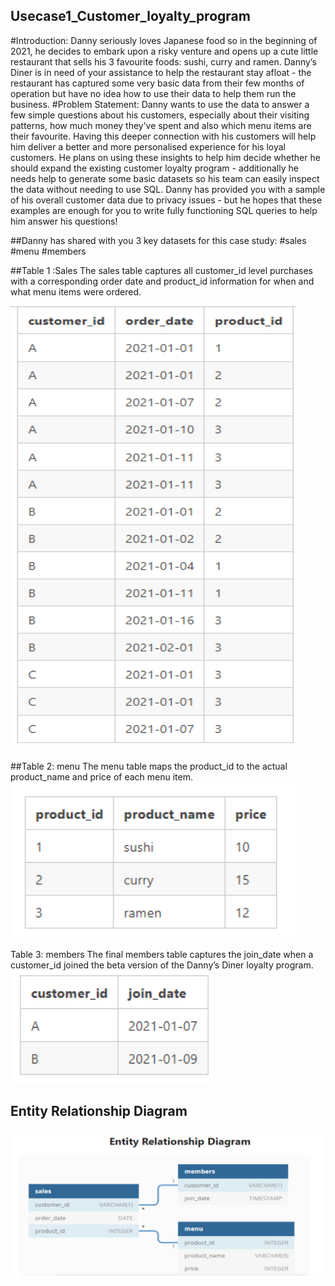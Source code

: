 ## Usecase1_Customer_loyalty_program

#Introduction: 
Danny seriously loves Japanese food so in the beginning of 2021, he decides to embark upon a 
risky venture and opens up a cute little restaurant that sells his 3 favourite foods: sushi, curry 
and ramen. 
Danny’s Diner is in need of your assistance to help the restaurant stay afloat - the restaurant 
has captured some very basic data from their few months of operation but have no idea how 
to use their data to help them run the business. 
#Problem Statement: 
Danny wants to use the data to answer a few simple questions about his customers, especially 
about their visiting patterns, how much money they’ve spent and also which menu items are 
their favourite. Having this deeper connection with his customers will help him deliver a better 
and more personalised experience for his loyal customers. 
He plans on using these insights to help him decide whether he should expand the existing 
customer loyalty program - additionally he needs help to generate some basic datasets so his 
team can easily inspect the data without needing to use SQL. 
Danny has provided you with a sample of his overall customer data due to privacy issues - but 
he hopes that these examples are enough for you to write fully functioning SQL queries to help 
him answer his questions!

##Danny has shared with you 3 key datasets for this case study: 
#sales 
#menu 
#members

##Table 1 :Sales
The sales table captures all customer_id level purchases with a corresponding order date 
and product_id information for when and what menu items were ordered.

![alt_text](https://github.com/SanchithaAPawar/Usecase1_Customer_loyalty_program/blob/main/Data%20Sets/table.png?raw=true)

##Table 2: menu 
The menu table maps the product_id to the actual product_name and price of each menu item.
![alt_text](https://github.com/SanchithaAPawar/Usecase1_Customer_loyalty_program/blob/main/Data%20Sets/menu.png?raw=true)

Table 3: members 
The final members table captures the join_date when a customer_id joined the beta version of the Danny’s Diner loyalty program.
![alt_text](https://github.com/SanchithaAPawar/Usecase1_Customer_loyalty_program/blob/main/Data%20Sets/members.png?raw=true)

## Entity Relationship Diagram

![alt_text](https://github.com/SanchithaAPawar/Usecase1_Customer_loyalty_program/blob/main/Data%20Sets/ER.png?raw=true)





